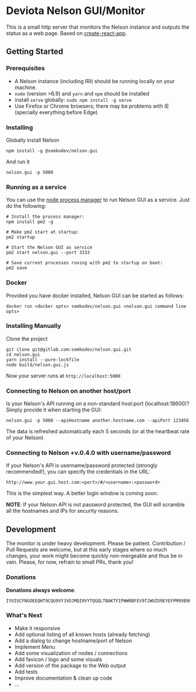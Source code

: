 # Deviota Nelson GUI/Monitor

This is a small http server that monitors the Nelson instance and outputs the status as a web page.
Based on [create-react-app](https://github.com/facebookincubator/create-react-app).

## Getting Started

### Prerequisites

- A Nelson instance (including IRI) should be running locally on your machine.
- `node` (version >6.9) and `yarn` and `npm` should be installed
- install `serve` globally: `sudo npm install -g serve`
- Use Firefox or Chrome browsers; there may be problems with IE (specially everything before Edge)

### Installing

Globally install Nelson

```
npm install -g @semkodev/nelson.gui
```

And run it

```
nelson.gui -p 5000
```

### Running as a service

You can use the [node process manager](http://pm2.keymetrics.io/) to run Nelson GUI as a service.
Just do the following:

```
# Install the process manager:
npm install pm2 -g

# Make pm2 start at startup:
pm2 startup

# Start the Nelson GUI as service
pm2 start nelson.gui --port 3333

# Save current processes runing with pm2 to startup on boot:
pm2 save
```

### Docker

Provided you have docker installed, Nelson GUI can be started as follows:

```
docker run <docker opts> semkodev/nelson.gui <nelson.gui command line opts>
```

### Installing Manually

Clone the project

```
git clone git@gitlab.com:semkodev/nelson.gui.git
cd nelson.gui
yarn install --pure-lockfile
node build/nelson.gui.js
```

Now your server runs at `http://localhost:5000`

### Connecting to Nelson on another host/port

Is your Nelson's API running on a non-standard host:port (localhost:18600)?
Simply provide it when starting the GUI:

```
nelson.gui -p 5000 --apiHostname another.hostname.com --apiPort 123456
```

The data is refreshed automatically each 5 seconds (or at the heartbeat rate of your Nelson)

### Connecting to Nelson +v.0.4.0 with username/password

If your Nelson's API is username/password protected (strongly recommended!),
you can specify the credentials in the URL:

```
http://www.your.gui.host.com:<port>/#/<username>:<password>
```

This is the simplest way. A better login window is coming soon.

**NOTE**: If your Nelson API is not password protected, the GUI will
scramble all the hostnames and IPs for security reasons.

## Development

The monitor is under heavy development. Please be patient.
Contribution / Pull Requests are welcome, but at this early stages where so much changes, your
work might become quickly non-mergeable and thus be in vain.
Please, for now, refrain to small PRs, thank you!

### Donations

**Donations always welcome**:

```
IYUIUCFNGOEEQHT9CQU9VYJVOJMQI9VYTQGQLTBAKTFIPWWRBFEV9TJWUZU9EYEFPM9VB9QYXTSMCDKMDABASVXPPX
```

### What's Next

- Make it responsive
- Add optional listing of all known hosts (already fetching)
- Add a dialog to change hostname/port of Nelson
- Implement Menu
- Add some visualization of nodes / connections
- Add favicon / logo and some visuals
- Add version of the package to the Web output
- Add tests
- Improve documentation & clean up code
- ...
